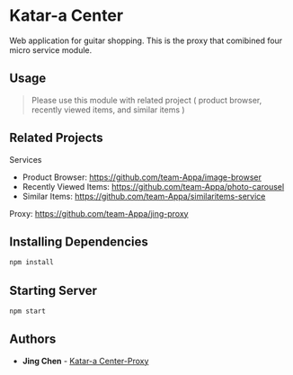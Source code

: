 # Katar-a Center

Web application for guitar shopping.
This is the proxy that comibined four micro service module.

## Usage

> Please use this module with related project ( product browser, recently viewed items, and similar items )

## Related Projects

Services

- Product Browser: https://github.com/team-Appa/image-browser
- Recently Viewed Items: https://github.com/team-Appa/photo-carousel
- Similar Items: https://github.com/team-Appa/similaritems-service

Proxy:
https://github.com/team-Appa/jing-proxy

## Installing Dependencies

```sh
npm install
```

## Starting Server

```sh
npm start
```

## Authors

- **Jing Chen** - [Katar-a Center-Proxy](https://github.com/team-Appa/jing-proxy)
